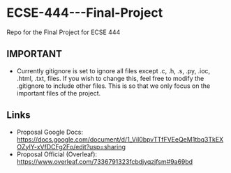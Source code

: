 # ECSE-444---Final-Project
Repo for the Final Project for ECSE 444
## IMPORTANT
- Currently gitignore is set to ignore all files except .c, .h, .s, .py, .ioc, .html, .txt, files. If you wish to change this, feel free to modify the .gitignore to include other files. This is so that we only focus on the important files of the project.
## Links
- Proposal Google Docs: https://docs.google.com/document/d/1_Vil0bpvTTfFVEeQeM1tbq3TkEXOZylY-xVfDCFg2Fo/edit?usp=sharing
- Proposal Official (Overleaf): https://www.overleaf.com/7336791323fcbdjyqzjfsm#9a69bd

